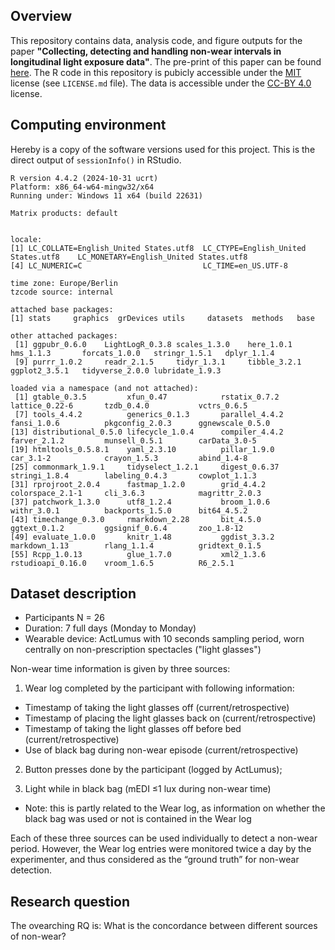 ## Overview
This repository contains data, analysis code, and figure outputs for the paper **"Collecting, detecting and handling non-wear intervals in longitudinal light exposure data"**. The pre-print of this paper can be found [here](https://www.biorxiv.org/content/10.1101/2024.12.23.627604v1). The R code in this repository is pubicly accessible under the [MIT](https://opensource.org/license/mit) license (see `LICENSE.md` file). The data is accessible under the [CC-BY 4.0](https://creativecommons.org/licenses/by/4.0/) license.  

## Computing environment
Hereby is a copy of the software versions used for this project. This is the direct output of `sessionInfo()` in RStudio. 

```
R version 4.4.2 (2024-10-31 ucrt)
Platform: x86_64-w64-mingw32/x64
Running under: Windows 11 x64 (build 22631)

Matrix products: default


locale:
[1] LC_COLLATE=English_United States.utf8  LC_CTYPE=English_United States.utf8    LC_MONETARY=English_United States.utf8
[4] LC_NUMERIC=C                           LC_TIME=en_US.UTF-8                   

time zone: Europe/Berlin
tzcode source: internal

attached base packages:
[1] stats     graphics  grDevices utils     datasets  methods   base     

other attached packages:
 [1] ggpubr_0.6.0    LightLogR_0.3.8 scales_1.3.0    here_1.0.1      hms_1.1.3       forcats_1.0.0   stringr_1.5.1   dplyr_1.1.4    
 [9] purrr_1.0.2     readr_2.1.5     tidyr_1.3.1     tibble_3.2.1    ggplot2_3.5.1   tidyverse_2.0.0 lubridate_1.9.3

loaded via a namespace (and not attached):
 [1] gtable_0.3.5         xfun_0.47            rstatix_0.7.2        lattice_0.22-6       tzdb_0.4.0           vctrs_0.6.5         
 [7] tools_4.4.2          generics_0.1.3       parallel_4.4.2       fansi_1.0.6          pkgconfig_2.0.3      ggnewscale_0.5.0    
[13] distributional_0.5.0 lifecycle_1.0.4      compiler_4.4.2       farver_2.1.2         munsell_0.5.1        carData_3.0-5       
[19] htmltools_0.5.8.1    yaml_2.3.10          pillar_1.9.0         car_3.1-2            crayon_1.5.3         abind_1.4-8         
[25] commonmark_1.9.1     tidyselect_1.2.1     digest_0.6.37        stringi_1.8.4        labeling_0.4.3       cowplot_1.1.3       
[31] rprojroot_2.0.4      fastmap_1.2.0        grid_4.4.2           colorspace_2.1-1     cli_3.6.3            magrittr_2.0.3      
[37] patchwork_1.3.0      utf8_1.2.4           broom_1.0.6          withr_3.0.1          backports_1.5.0      bit64_4.5.2         
[43] timechange_0.3.0     rmarkdown_2.28       bit_4.5.0            ggtext_0.1.2         ggsignif_0.6.4       zoo_1.8-12          
[49] evaluate_1.0.0       knitr_1.48           ggdist_3.3.2         markdown_1.13        rlang_1.1.4          gridtext_0.1.5      
[55] Rcpp_1.0.13          glue_1.7.0           xml2_1.3.6           rstudioapi_0.16.0    vroom_1.6.5          R6_2.5.1     
```
## Dataset description
- Participants N = 26
- Duration: 7 full days (Monday to Monday)
- Wearable device: ActLumus with 10 seconds sampling period, worn centrally on non-prescription spectacles ("light glasses")

Non-wear time information is given by three sources:  
1. Wear log completed by the participant with following information: 
  - Timestamp of taking the light glasses off (current/retrospective) 
  - Timestamp of placing the light glasses back on (current/retrospective) 
  - Timestamp of taking the light glasses off before bed (current/retrospective) 
  - Use of black bag during non-wear episode (current/retrospective) 

2. Button presses done by the participant (logged by ActLumus); 

3. Light while in black bag (mEDI ≤1 lux during non-wear time) 
  - Note: this is partly related to the Wear log, as information on whether the black bag was used or not is contained in the Wear log 

Each of these three sources can be used individually to detect a non-wear period. However, the Wear log entries were monitored twice a day by the experimenter, and thus considered as the “ground truth” for non-wear detection. 

## Research question
The ovearching RQ is: What is the concordance between different sources of non-wear?
